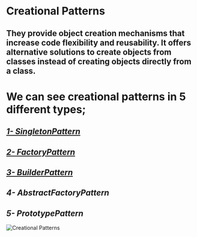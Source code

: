 # Creational Patterns

## They provide object creation mechanisms that increase code flexibility and reusability. It offers alternative solutions to create objects from classes instead of creating objects directly from a class.

# We can see creational patterns in 5 different types;

## [***1- SingletonPattern***](https://github.com/EnesSERENLI/Design_Pattenrs/tree/main/Creational_Patterns/SingletonPattern)

## [***2- FactoryPattern***](https://github.com/EnesSERENLI/Design_Pattenrs/tree/main/Creational_Patterns/FactoryPattern)

## [***3- BuilderPattern***](https://github.com/EnesSERENLI/Design_Pattenrs/tree/main/Creational_Patterns/BuilderPattern)

## ***4- AbstractFactoryPattern***

## ***5- PrototypePattern***

![Creational Patterns](https://www.softwaretestinghelp.com/wp-content/qa/uploads/2020/09/Creational-Design-pattern.png)
